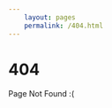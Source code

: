 ```yaml
---
    layout: pages
    permalink: /404.html 
---
```

# 404
<p>Page Not Found :(</p>
<script type="text/javascript">
    location.href="/"
</script>